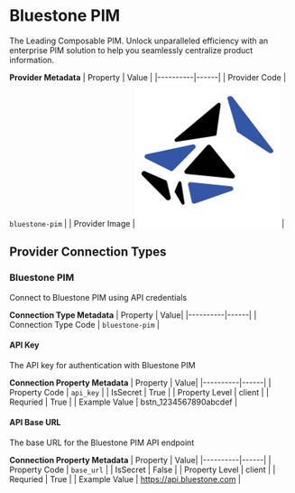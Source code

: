 # Bluestone PIM
The Leading Composable PIM. Unlock unparalleled efficiency with an enterprise PIM solution to help you seamlessly centralize product information.

**Provider Metadata**
| Property | Value |
|----------|------|
| Provider Code | `bluestone-pim` |
| Provider Image |![Bluestone PIM Provider Small Image](./images/bluestone-pim_small.png) |

## Provider Connection Types

<a name="bluestone-pim"></a>
### Bluestone PIM
Connect to Bluestone PIM using API credentials

**Connection Type Metadata**
| Property | Value|
|----------|------|
| Connection Type Code | `bluestone-pim` |

<a name="bluestone-pim_api_key"></a>
#### API Key
The API key for authentication with Bluestone PIM

**Connection Property Metadata**
| Property | Value|
|----------|------|
| Property Code | `api_key` |
| IsSecret | True |
| Property Level | client |
| Requried | True |
| Example Value | bstn_1234567890abcdef |

<a name="bluestone-pim_base_url"></a>
#### API Base URL
The base URL for the Bluestone PIM API endpoint

**Connection Property Metadata**
| Property | Value|
|----------|------|
| Property Code | `base_url` |
| IsSecret | False |
| Property Level | client |
| Requried | True |
| Example Value | https://api.bluestone.com |



